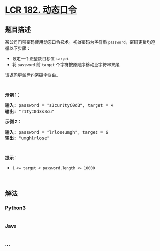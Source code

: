 # [LCR 182. 动态口令](https://leetcode.cn/problems/zuo-xuan-zhuan-zi-fu-chuan-lcof)



## 题目描述

<!-- 这里写题目描述 -->

<p>某公司门禁密码使用动态口令技术。初始密码为字符串 <code>password</code>，密码更新均遵循以下步骤：</p>

<ul>
	<li>设定一个正整数目标值 <code>target</code></li>
	<li>将 <code>password</code> 前 <code>target</code> 个字符按原顺序移动至字符串末尾</li>
</ul>

<p>请返回更新后的密码字符串。</p>

<p>&nbsp;</p>

<p><strong>示例 1：</strong></p>

<pre>
<strong>输入:</strong> password = "s3cur1tyC0d3", target = 4
<strong>输出:</strong> "r1tyC0d3s3cu"
</pre>

<p><strong>示例 2：</strong></p>

<pre>
<strong>输入:</strong> password = "lrloseumgh", target = 6
<strong>输出:&nbsp;</strong>"umghlrlose"
</pre>

<p>&nbsp;</p>

<p><strong>提示：</strong></p>

<ul>
	<li><code>1 &lt;= target&nbsp;&lt; password.length &lt;= 10000</code></li>
</ul>

<p>&nbsp;</p>


## 解法

<!-- 这里可写通用的实现逻辑 -->

<!-- tabs:start -->

### **Python3**

<!-- 这里可写当前语言的特殊实现逻辑 -->

```python

```

### **Java**

<!-- 这里可写当前语言的特殊实现逻辑 -->

```java

```

### **...**

```

```

<!-- tabs:end -->
